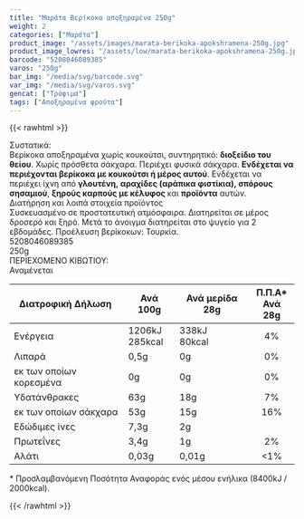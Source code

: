 ```yaml
---
title: "Μαράτα Βερίκοκα αποξηραμένα 250g"
weight: 2
categories: ["Μαράτα"]
product_image: "/assets/images/marata-berikoka-apokshramena-250g.jpg"
product_image_lowres: "/assets/low/marata-berikoka-apokshramena-250g.jpg"
barcode: "5208046089385"
varos: "250g"
bar_img: "/media/svg/barcode.svg"
var_img: "/media/svg/varos.svg"
gencat: ["Τρόφιμα"]
tags: ["Αποξηραμένα φρούτα"]
---
```

{{< rawhtml >}}
<style>
    tr td:last-child {text-align:center !important;}
</style>
<div class="product"><div id="sistatika">Συστατικά:</div><div class="alltext">Βερίκοκα αποξηραμένα χωρίς κουκούτσι, συντηρητικό: <b>διοξείδιο του θείου</b>. Χωρίς πρόσθετα
σάκχαρα. Περιέχει φυσικά σάκχαρα. <b>Ενδέχεται να περιέχονται βερίκοκα με κουκούτσι ή μέρος αυτού</b>. Ενδέχεται
να περιέχει ίχνη από <b>γλουτένη,&nbsp;</b><b>αραχίδες</b><b>&nbsp;(</b><b>αράπικα&nbsp;</b><b>φιστίκια</b><b>),&nbsp;σπόρους σησαμιού</b>,&nbsp;<b>ξηρούς καρπούς με κέλυφος&nbsp;</b>και <b>προϊόντα</b> αυτών.&nbsp;</div><div id="loipa">Διατήρηση και λοιπά στοιχεία προϊόντος</div><div class="alltext">Συσκευασμένο σε προστατευτική ατμόσφαιρα. Διατηρείται σε μέρος
δροσερό και ξηρό. Μετά το άνοιγμα διατηρείται στο ψυγείο για 2 εβδομάδες. Προέλευση βερίκοκων: Τουρκία.</div><div id="barcode"><div id="barimage1"></div><span id="bartext">5208046089385</span></div><div id="varos"><div id="varosimage1"></div><span id="varostext">250g</span></div><div id="kivotio">ΠΕΡΙΕΧΟΜΕΝΟ ΚΙΒΩΤΙΟΥ:<br>Αναμένεται</div><div class="tabout">
<table id="diatable" class="dia2"><thead>
<tr>
<th>Διατροφική Δήλωση&nbsp;</th>
<th>Ανά 100g</th>
<th>Ανά μερίδα 28g</th>
<th>Π.Π.Α*<br>Ανά 28g</th>
</tr>
</thead>
<tbody>
<tr>
<td>Ενέργεια</td>
<td>1206kJ<br>285kcal</td>
<td>338kJ<br>80kcal</td>
<td>4%</td>
</tr>
<tr>
<td>Λιπαρά</td>
<td>0,5g</td>
<td>0g</td>
<td>0%</td>
</tr>
<tr>
<td>εκ των οποίων κορεσμένα</td>
<td>0g</td>
<td>0g</td>
<td>0%</td>
</tr>
<tr>
<td>Υδατάνθρακες</td>
<td>63g</td>
<td>18g</td>
<td>7%</td>
</tr>
<tr>
<td>εκ των οποίων σάκχαρα</td>
<td>53g</td>
<td>15g</td>
<td>16%</td>
</tr>
<tr>
<td>Εδώδιμες ίνες</td>
<td>7,3g</td>
<td>2g</td>
<td>&nbsp;</td>
</tr>
<tr>
<td>Πρωτεΐνες</td>
<td>3,4g</td>
<td>1g</td>
<td>2%</td>
</tr>
<tr>
<td>Αλάτι</td>
<td>0,03g</td>
<td>0,01g</td>
<td>&lt;1%</td>
</tr>
</tbody></table></div><div class="alltext">* Προσλαμβανόμενη Ποσότητα Αναφοράς ενός μέσου ενήλικα (8400kJ / 2000kcal).</div>
<div class="pimg"></div>
</div>
    

{{< /rawhtml >}}